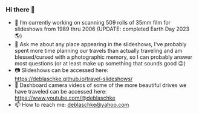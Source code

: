 ### Hi there 👋
- 🔭 I’m currently working on scanning 509 rolls of 35mm film for slideshows from 1989 thru 2006 (UPDATE: completed Earth Day 2023 :earth_americas:)
- 💬 Ask me about any place appearing in the slideshows, I've probably spent more time planning our travels than actually traveling and am blessed/cursed with a photographic memory, so I can probably answer most questions (or at least make up something that sounds good 😉)
- 📷 Slideshows can be accessed here: https://deblaschke.github.io/travel-slideshows/
- 🎥 Dashboard camera videos of some of the more beautiful drives we have traveled can be accessed here: https://www.youtube.com/@deblaschke
- 📫 How to reach me: deblaschke@yahoo.com

<!--
**deblaschke/deblaschke** is a ✨ _special_ ✨ repository because its `README.md` (this file) appears on your GitHub profile.

Here are some ideas to get you started:

- 🔭 I’m currently working on ...
- 🌱 I’m currently learning ...
- 👯 I’m looking to collaborate on ...
- 🤔 I’m looking for help with ...
- 💬 Ask me about ...
- 📫 How to reach me: ...
- 😄 Pronouns: ...
- ⚡ Fun fact: ...
- Others: https://github.com/ikatyang/emoji-cheat-sheet/blob/master/README.md
-->
